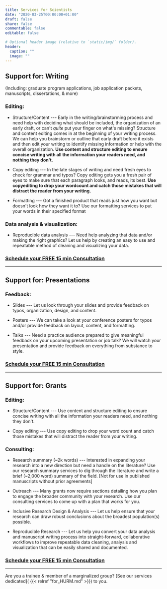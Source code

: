 ```yaml
---
title: Services for Scientists
date: "2020-03-25T00:00:00+01:00"
draft: false
share: false
commentable: false
editable: false

# Optional header image (relative to `static/img/` folder).
header:
  caption: ""
  image: ""
---
```



## Support for: Writing 

(Including: graduate program applications, job application packets, manuscripts, dissertations, & more)

### Editing:		

* Structure/Content --- Early in the writing/brainstorming process and need help with deciding what should be included, the organization of an early draft, or can't _quite_ put your finger on what's missing? Structure and content editing comes in at the beginning of your writing process. We can help you brainstorm or outline that early draft before it exists and then edit your writing to identify missing information or help with the overall organization. **Use content and structure editing to ensure concise writing with all the information your readers need, and nothing they don't.**

* Copy editing	--- In the late stages of writing and need fresh eyes to check for grammar and typos? Copy editing gets you a fresh pair of eyes to make sure that each paragraph looks, and reads, its best. **Use copyediting to drop your wordcount and catch those mistakes that will distract the reader from your writing.**

* Formatting --- Got a finished product that reads just how you want but doesn't look how they want it to? Use our formatting services to put your words in their specified format

### Data analysis & visualization:

* Reproducible data analysis --- Need help analyzing that data and/or making the right graphics? Let us help by creating an easy to use and repeatable method of cleaning and visualizing your data.

### [Schedule your FREE 15 min Consultation](https://calendly.com/alliance_scc/free-consult)


-----


## Support for: Presentations

### Feedback:
* Slides --- Let us look through your slides and provide feedback on typos, organization, design, and content.

* Posters --- We can take a look at your conference posters for typos and/or provide feedback on layout, content, and formatting.

* Talks --- Need a practice audience prepared to give meaningful feedback on your upcoming presentation or job talk? We will watch your presentation and provide feedback on everything from substance to style.

### [Schedule your FREE 15 min Consultation](https://calendly.com/alliance_scc/free-consult)


-----


## Support for: Grants		

### Editing: 
* Structure/Content ---  Use content and structure editing to ensure concise writing with all the information your readers need, and nothing they don't.

* Copy editing --- Use copy editing to drop your word count and catch those mistakes that will distract the reader from your writing.


### Consulting:		
* Research	summary (~2k words)	--- Interested in expanding your research into a new direction but need a handle on the literature? Use our research summary services to dig through the literature and write a brief (~2,000 word) summary of the field. [Not for use in published manuscripts without prior agreements]

* Outreach	--- Many grants now require sections detailing how you plan to engage the broader community with your research. Use our consulting services to come up with a plan that works for you.

* Inclusive Research Design & Analysis --- Let us help ensure that your research can draw robust conclusions about the broadest population(s) possible.

* Reproducible Research --- Let us help you convert your data analysis and manuscript writing process into straight-forward, collaborative workflows to improve repeatable data cleaning, analysis and visualization that can be easily shared and documented.

### [Schedule your FREE 15 min Consultation](https://calendly.com/alliance_scc/free-consult)

-----

Are you a trainee & member of a marginalized group? [See our services dedicated]( {{< relref "for_HURM.md" >}}) to you.